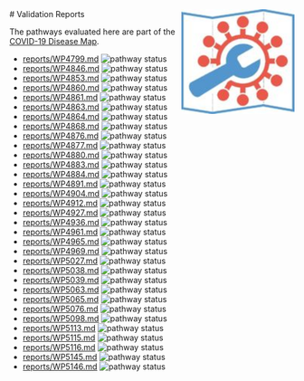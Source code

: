 <img style="float: right; width: 200px" src="logo.png" />
# Validation Reports


The pathways evaluated here are part of the [COVID-19 Disease Map](https://www.embopress.org/doi/full/10.15252/msb.202110387).

* [reports/WP4799.md](reports/WP4799.md) <img alt="pathway status" src="https://img.shields.io/endpoint?url=https://new.wikipathways.org/SARS-CoV-2-WikiPathways/reports/WP4799.json">
* [reports/WP4846.md](reports/WP4846.md) <img alt="pathway status" src="https://img.shields.io/endpoint?url=https://new.wikipathways.org/SARS-CoV-2-WikiPathways/reports/WP4846.json">
* [reports/WP4853.md](reports/WP4853.md) <img alt="pathway status" src="https://img.shields.io/endpoint?url=https://new.wikipathways.org/SARS-CoV-2-WikiPathways/reports/WP4853.json">
* [reports/WP4860.md](reports/WP4860.md) <img alt="pathway status" src="https://img.shields.io/endpoint?url=https://new.wikipathways.org/SARS-CoV-2-WikiPathways/reports/WP4860.json">
* [reports/WP4861.md](reports/WP4861.md) <img alt="pathway status" src="https://img.shields.io/endpoint?url=https://new.wikipathways.org/SARS-CoV-2-WikiPathways/reports/WP4861.json">
* [reports/WP4863.md](reports/WP4863.md) <img alt="pathway status" src="https://img.shields.io/endpoint?url=https://new.wikipathways.org/SARS-CoV-2-WikiPathways/reports/WP4863.json">
* [reports/WP4864.md](reports/WP4864.md) <img alt="pathway status" src="https://img.shields.io/endpoint?url=https://new.wikipathways.org/SARS-CoV-2-WikiPathways/reports/WP4864.json">
* [reports/WP4868.md](reports/WP4868.md) <img alt="pathway status" src="https://img.shields.io/endpoint?url=https://new.wikipathways.org/SARS-CoV-2-WikiPathways/reports/WP4868.json">
* [reports/WP4876.md](reports/WP4876.md) <img alt="pathway status" src="https://img.shields.io/endpoint?url=https://new.wikipathways.org/SARS-CoV-2-WikiPathways/reports/WP4876.json">
* [reports/WP4877.md](reports/WP4877.md) <img alt="pathway status" src="https://img.shields.io/endpoint?url=https://new.wikipathways.org/SARS-CoV-2-WikiPathways/reports/WP4877.json">
* [reports/WP4880.md](reports/WP4880.md) <img alt="pathway status" src="https://img.shields.io/endpoint?url=https://new.wikipathways.org/SARS-CoV-2-WikiPathways/reports/WP4880.json">
* [reports/WP4883.md](reports/WP4883.md) <img alt="pathway status" src="https://img.shields.io/endpoint?url=https://new.wikipathways.org/SARS-CoV-2-WikiPathways/reports/WP4883.json">
* [reports/WP4884.md](reports/WP4884.md) <img alt="pathway status" src="https://img.shields.io/endpoint?url=https://new.wikipathways.org/SARS-CoV-2-WikiPathways/reports/WP4884.json">
* [reports/WP4891.md](reports/WP4891.md) <img alt="pathway status" src="https://img.shields.io/endpoint?url=https://new.wikipathways.org/SARS-CoV-2-WikiPathways/reports/WP4891.json">
* [reports/WP4904.md](reports/WP4904.md) <img alt="pathway status" src="https://img.shields.io/endpoint?url=https://new.wikipathways.org/SARS-CoV-2-WikiPathways/reports/WP4904.json">
* [reports/WP4912.md](reports/WP4912.md) <img alt="pathway status" src="https://img.shields.io/endpoint?url=https://new.wikipathways.org/SARS-CoV-2-WikiPathways/reports/WP4912.json">
* [reports/WP4927.md](reports/WP4927.md) <img alt="pathway status" src="https://img.shields.io/endpoint?url=https://new.wikipathways.org/SARS-CoV-2-WikiPathways/reports/WP4927.json">
* [reports/WP4936.md](reports/WP4936.md) <img alt="pathway status" src="https://img.shields.io/endpoint?url=https://new.wikipathways.org/SARS-CoV-2-WikiPathways/reports/WP4936.json">
* [reports/WP4961.md](reports/WP4961.md) <img alt="pathway status" src="https://img.shields.io/endpoint?url=https://new.wikipathways.org/SARS-CoV-2-WikiPathways/reports/WP4961.json">
* [reports/WP4965.md](reports/WP4965.md) <img alt="pathway status" src="https://img.shields.io/endpoint?url=https://new.wikipathways.org/SARS-CoV-2-WikiPathways/reports/WP4965.json">
* [reports/WP4969.md](reports/WP4969.md) <img alt="pathway status" src="https://img.shields.io/endpoint?url=https://new.wikipathways.org/SARS-CoV-2-WikiPathways/reports/WP4969.json">
* [reports/WP5027.md](reports/WP5027.md) <img alt="pathway status" src="https://img.shields.io/endpoint?url=https://new.wikipathways.org/SARS-CoV-2-WikiPathways/reports/WP5027.json">
* [reports/WP5038.md](reports/WP5038.md) <img alt="pathway status" src="https://img.shields.io/endpoint?url=https://new.wikipathways.org/SARS-CoV-2-WikiPathways/reports/WP5038.json">
* [reports/WP5039.md](reports/WP5039.md) <img alt="pathway status" src="https://img.shields.io/endpoint?url=https://new.wikipathways.org/SARS-CoV-2-WikiPathways/reports/WP5039.json">
* [reports/WP5063.md](reports/WP5063.md) <img alt="pathway status" src="https://img.shields.io/endpoint?url=https://new.wikipathways.org/SARS-CoV-2-WikiPathways/reports/WP5063.json">
* [reports/WP5065.md](reports/WP5065.md) <img alt="pathway status" src="https://img.shields.io/endpoint?url=https://new.wikipathways.org/SARS-CoV-2-WikiPathways/reports/WP5065.json">
* [reports/WP5076.md](reports/WP5076.md) <img alt="pathway status" src="https://img.shields.io/endpoint?url=https://new.wikipathways.org/SARS-CoV-2-WikiPathways/reports/WP5076.json">
* [reports/WP5098.md](reports/WP5098.md) <img alt="pathway status" src="https://img.shields.io/endpoint?url=https://new.wikipathways.org/SARS-CoV-2-WikiPathways/reports/WP5098.json">
* [reports/WP5113.md](reports/WP5113.md) <img alt="pathway status" src="https://img.shields.io/endpoint?url=https://new.wikipathways.org/SARS-CoV-2-WikiPathways/reports/WP5113.json">
* [reports/WP5115.md](reports/WP5115.md) <img alt="pathway status" src="https://img.shields.io/endpoint?url=https://new.wikipathways.org/SARS-CoV-2-WikiPathways/reports/WP5115.json">
* [reports/WP5116.md](reports/WP5116.md) <img alt="pathway status" src="https://img.shields.io/endpoint?url=https://new.wikipathways.org/SARS-CoV-2-WikiPathways/reports/WP5116.json">
* [reports/WP5145.md](reports/WP5145.md) <img alt="pathway status" src="https://img.shields.io/endpoint?url=https://new.wikipathways.org/SARS-CoV-2-WikiPathways/reports/WP5145.json">
* [reports/WP5146.md](reports/WP5146.md) <img alt="pathway status" src="https://img.shields.io/endpoint?url=https://new.wikipathways.org/SARS-CoV-2-WikiPathways/reports/WP5146.json">
